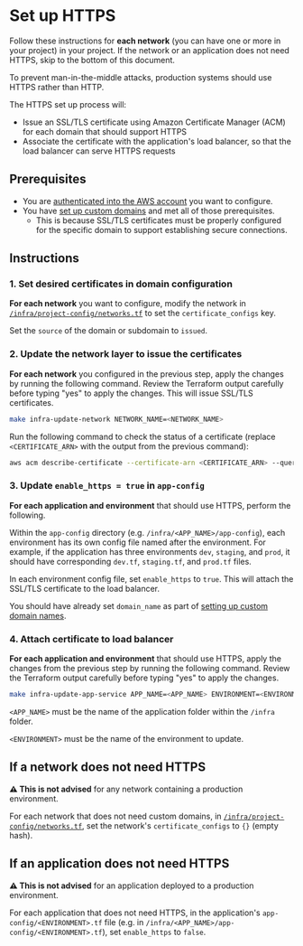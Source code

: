 # Set up HTTPS

Follow these instructions for **each network** (you can have one or more in your project) in your project. If the network or an application does not need HTTPS, skip to the bottom of this document.

To prevent man-in-the-middle attacks, production systems should use HTTPS rather than HTTP.

The HTTPS set up process will:

* Issue an SSL/TLS certificate using Amazon Certificate Manager (ACM) for each domain that should support HTTPS
* Associate the certificate with the application's load balancer, so that the load balancer can serve HTTPS requests

## Prerequisites

* You are [authenticated into the AWS account](./set-up-infrastructure-tools.md#authenticate-with-aws) you want to configure.
* You have [set up custom domains](./set-up-network-custom-domains.md) and met all of those prerequisites.
    * This is because SSL/TLS certificates must be properly configured for the specific domain to support establishing secure connections.

## Instructions

### 1. Set desired certificates in domain configuration

**For each network** you want to configure, modify the network in [`/infra/project-config/networks.tf`](/infra/project-config/networks.tf) to set the `certificate_configs` key.

Set the `source` of the domain or subdomain to `issued`.

### 2. Update the network layer to issue the certificates

**For each network** you configured in the previous step, apply the changes by running the following command. Review the Terraform output carefully before typing "yes" to apply the changes. This will issue SSL/TLS certificates.

```bash
make infra-update-network NETWORK_NAME=<NETWORK_NAME>
```

Run the following command to check the status of a certificate (replace `<CERTIFICATE_ARN>` with the output from the previous command):

```bash
aws acm describe-certificate --certificate-arn <CERTIFICATE_ARN> --query Certificate.Status
```

### 3. Update `enable_https = true` in `app-config`

**For each application and environment** that should use HTTPS, perform the following.

Within the `app-config` directory (e.g. `/infra/<APP_NAME>/app-config`), each environment has its own config file named after the environment. For example, if the application has three environments `dev`, `staging`, and `prod`, it should have corresponding `dev.tf`, `staging.tf`, and `prod.tf` files.

In each environment config file, set `enable_https` to `true`. This will attach the SSL/TLS certificate to the load balancer.

You should have already set `domain_name` as part of [setting up custom domain names](/docs/infra/set-up-network-custom-domains.md).

### 4. Attach certificate to load balancer

**For each application and environment** that should use HTTPS, apply the changes from the previous step by running the following command. Review the Terraform output carefully before typing "yes" to apply the changes.

```bash
make infra-update-app-service APP_NAME=<APP_NAME> ENVIRONMENT=<ENVIRONMENT>
```

`<APP_NAME>` must be the name of the application folder within the `/infra` folder.

`<ENVIRONMENT>` must be the name of the environment to update.

## If a network does not need HTTPS

**⚠️ This is not advised** for any network containing a production environment.

For each network that does not need custom domains, in [`/infra/project-config/networks.tf`](/infra/project-config/networks.tf), set the network's `certificate_configs` to `{}` (empty hash).

## If an application does not need HTTPS

**⚠️ This is not advised** for an application deployed to a production environment.

For each application that does not need HTTPS, in the application's `app-config/<ENVIRONMENT>.tf` file (e.g. in `/infra/<APP_NAME>/app-config/<ENVIRONMENT>.tf`), set `enable_https` to `false`.